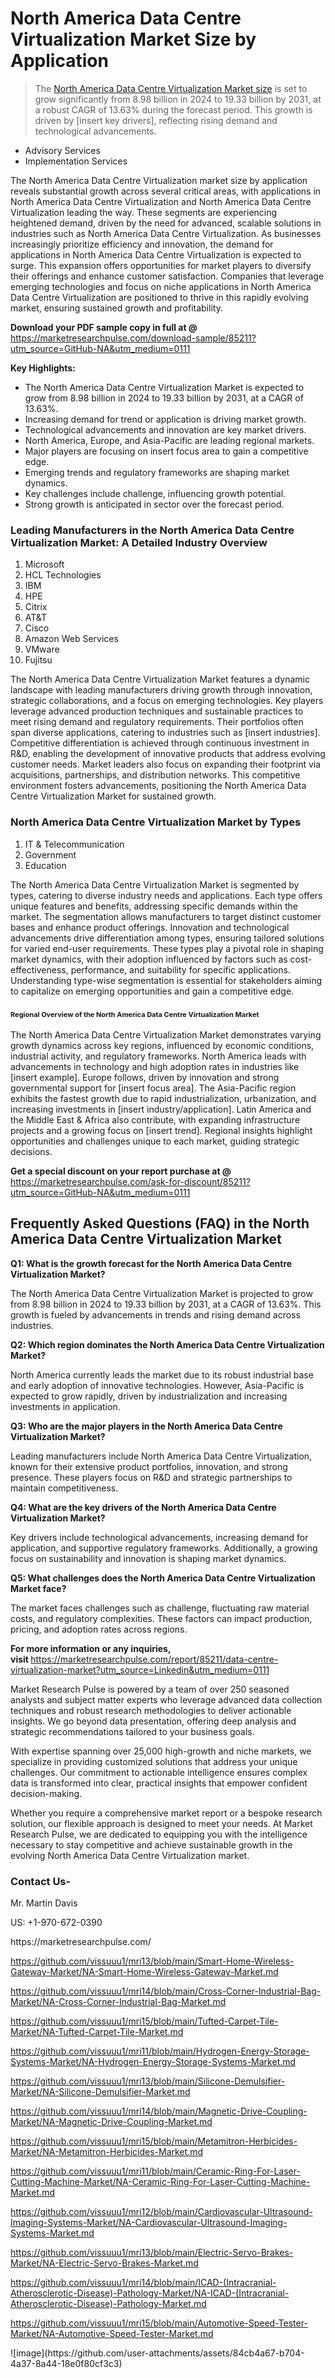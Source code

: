<h1>North America Data Centre Virtualization Market&nbsp;Size by Application</h1><blockquote><p>The <a href="https://marketresearchpulse.com/download-sample/85211?utm_source=GitHub-NA&amp;utm_medium=0111">North America Data Centre Virtualization Market size</a> is set to grow significantly from 8.98 billion in 2024 to 19.33 billion by 2031, at a robust CAGR of 13.63% during the forecast period. This growth is driven by [insert key drivers], reflecting rising demand and technological advancements.</p></blockquote><ul><li>Advisory Services <li> Implementation Services</li></ul><p>The North America Data Centre Virtualization market size by application reveals substantial growth across several critical areas, with applications in North America Data Centre Virtualization and North America Data Centre Virtualization leading the way. These segments are experiencing heightened demand, driven by the need for advanced, scalable solutions in industries such as North America Data Centre Virtualization. As businesses increasingly prioritize efficiency and innovation, the demand for applications in North America Data Centre Virtualization is expected to surge. This expansion offers opportunities for market players to diversify their offerings and enhance customer satisfaction. Companies that leverage emerging technologies and focus on niche applications in North America Data Centre Virtualization are positioned to thrive in this rapidly evolving market, ensuring sustained growth and profitability.</p><p><strong>Download your PDF sample copy in full at @ </strong><a href="https://marketresearchpulse.com/download-sample/85211?utm_source=GitHub-NA&amp;utm_medium=0111">https://marketresearchpulse.com/download-sample/85211?utm_source=GitHub-NA&amp;utm_medium=0111</a></p><p><strong>Key Highlights: </strong></p><ul><li>The North America Data Centre Virtualization Market is expected to grow from 8.98 billion in 2024 to 19.33 billion by 2031, at a CAGR of 13.63%.</li><li>Increasing demand for trend or application is driving market growth.</li><li>Technological advancements and innovation are key market drivers.</li><li>North America, Europe, and Asia-Pacific are leading regional markets.</li><li>Major players are focusing on insert focus area to gain a competitive edge.</li><li>Emerging trends and regulatory frameworks are shaping market dynamics.</li><li>Key challenges include challenge, influencing growth potential.</li><li>Strong growth is anticipated in sector over the forecast period.</li></ul><h3>Leading Manufacturers in the North America Data Centre Virtualization Market: A Detailed Industry Overview</h3><ol><li>Microsoft</li><li>HCL Technologies</li><li>IBM</li><li>HPE</li><li>Citrix</li><li>AT&T</li><li>Cisco</li><li>Amazon Web Services</li><li>VMware</li><li>Fujitsu</li></ol><div class="flex max-w-full flex-col flex-grow"><div class="min-h-8 text-message flex w-full flex-col items-end gap-2 whitespace-normal break-words [.text-message+&amp;]:mt-5" dir="auto" data-message-author-role="assistant" data-message-id="fd8432e4-4910-450d-b182-61b7bfb0a01f" data-message-model-slug="gpt-4o"><div class="flex w-full flex-col gap-1 empty:hidden first:pt-[3px]"><div class="markdown prose w-full break-words dark:prose-invert light"><p>The North America Data Centre Virtualization Market features a dynamic landscape with leading manufacturers driving growth through innovation, strategic collaborations, and a focus on emerging technologies. Key players leverage advanced production techniques and sustainable practices to meet rising demand and regulatory requirements. Their portfolios often span diverse applications, catering to industries such as [insert industries]. Competitive differentiation is achieved through continuous investment in R&amp;D, enabling the development of innovative products that address evolving customer needs. Market leaders also focus on expanding their footprint via acquisitions, partnerships, and distribution networks. This competitive environment fosters advancements, positioning the North America Data Centre Virtualization Market for sustained growth.</p></div></div></div></div><h3>North America Data Centre Virtualization Market by Types</h3><ol><li>IT & Telecommunication <li> Government <li> Education</li></ol><div class="flex max-w-full flex-col flex-grow"><div class="min-h-8 text-message flex w-full flex-col items-end gap-2 whitespace-normal break-words [.text-message+&amp;]:mt-5" dir="auto" data-message-author-role="assistant" data-message-id="084470be-0bb7-4664-bddf-5156b4f41249" data-message-model-slug="gpt-4o-mini"><div class="flex w-full flex-col gap-1 empty:hidden first:pt-[3px]"><div class="markdown prose w-full break-words dark:prose-invert light"><p>The North America Data Centre Virtualization Market is segmented by types, catering to diverse industry needs and applications. Each type offers unique features and benefits, addressing specific demands within the market. The segmentation allows manufacturers to target distinct customer bases and enhance product offerings. Innovation and technological advancements drive differentiation among types, ensuring tailored solutions for varied end-user requirements. These types play a pivotal role in shaping market dynamics, with their adoption influenced by factors such as cost-effectiveness, performance, and suitability for specific applications. Understanding type-wise segmentation is essential for stakeholders aiming to capitalize on emerging opportunities and gain a competitive edge.</p></div></div></div></div><h3><span style="font-size: 11px;">Regional Overview of the North America Data Centre Virtualization Market</span></h3><div class="flex max-w-full flex-col flex-grow"><div class="min-h-8 text-message flex w-full flex-col items-end gap-2 whitespace-normal break-words [.text-message+&amp;]:mt-5" dir="auto" data-message-author-role="assistant" data-message-id="e9038762-ce64-4e30-91c9-9bd413514231" data-message-model-slug="gpt-4o-mini"><div class="flex w-full flex-col gap-1 empty:hidden first:pt-[3px]"><div class="markdown prose w-full break-words dark:prose-invert light"><p>The North America Data Centre Virtualization Market demonstrates varying growth dynamics across key regions, influenced by economic conditions, industrial activity, and regulatory frameworks. North America leads with advancements in technology and high adoption rates in industries like [insert example]. Europe follows, driven by innovation and strong governmental support for [insert focus area]. The Asia-Pacific region exhibits the fastest growth due to rapid industrialization, urbanization, and increasing investments in [insert industry/application]. Latin America and the Middle East &amp; Africa also contribute, with expanding infrastructure projects and a growing focus on [insert trend]. Regional insights highlight opportunities and challenges unique to each market, guiding strategic decisions.</p></div></div></div></div><p><strong>Get a special discount on your report purchase at @ </strong><a href="https://marketresearchpulse.com/ask-for-discount/85211?utm_source=GitHub-NA&amp;utm_medium=0111">https://marketresearchpulse.com/ask-for-discount/85211?utm_source=GitHub-NA&amp;utm_medium=0111</a></p><h2>Frequently Asked Questions (FAQ) in the North America Data Centre Virtualization Market</h2><p><strong>Q1: What is the growth forecast for the North America Data Centre Virtualization Market?</strong></p><p>The North America Data Centre Virtualization Market is projected to grow from 8.98 billion in 2024 to 19.33 billion by 2031, at a CAGR of 13.63%. This growth is fueled by advancements in trends and rising demand across industries.</p><p><strong>Q2: Which region dominates the North America Data Centre Virtualization Market?</strong></p><p>North America currently leads the market due to its robust industrial base and early adoption of innovative technologies. However, Asia-Pacific is expected to grow rapidly, driven by industrialization and increasing investments in application.</p><p><strong>Q3: Who are the major players in the North America Data Centre Virtualization Market?</strong></p><p>Leading manufacturers include North America Data Centre Virtualization, known for their extensive product portfolios, innovation, and strong presence. These players focus on R&amp;D and strategic partnerships to maintain competitiveness.</p><p><strong>Q4: What are the key drivers of the North America Data Centre Virtualization Market?</strong></p><p>Key drivers include technological advancements, increasing demand for application, and supportive regulatory frameworks. Additionally, a growing focus on sustainability and innovation is shaping market dynamics.</p><p><strong>Q5: What challenges does the North America Data Centre Virtualization Market face?</strong></p><p>The market faces challenges such as challenge, fluctuating raw material costs, and regulatory complexities. These factors can impact production, pricing, and adoption rates across regions.</p><p><strong>For more information or any inquiries, visit&nbsp;</strong><a href="https://marketresearchpulse.com/report/85211/data-centre-virtualization-market?utm_source=Linkedin&utm_medium=0111">https://marketresearchpulse.com/report/85211/data-centre-virtualization-market?utm_source=Linkedin&utm_medium=0111</a></p><p>Market Research Pulse is powered by a team of over 250 seasoned analysts and subject matter experts who leverage advanced data collection techniques and robust research methodologies to deliver actionable insights. We go beyond data presentation, offering deep analysis and strategic recommendations tailored to your business goals.</p><p>With expertise spanning over 25,000 high-growth and niche markets, we specialize in providing customized solutions that address your unique challenges. Our commitment to actionable intelligence ensures complex data is transformed into clear, practical insights that empower confident decision-making.</p><p>Whether you require a comprehensive market report or a bespoke research solution, our flexible approach is designed to meet your needs. At Market Research Pulse, we are dedicated to equipping you with the intelligence necessary to stay competitive and achieve sustainable growth in the evolving North America Data Centre Virtualization market.</p><h3><strong>Contact Us-</strong></h3><p>Mr. Martin Davis</p><p>US: +1-970-672-0390</p><p>https://marketresearchpulse.com/</p><p><a href="https://github.com/vissuuu1/mri13/blob/main/Smart-Home-Wireless-Gateway-Market/NA-Smart-Home-Wireless-Gateway-Market.md">https://github.com/vissuuu1/mri13/blob/main/Smart-Home-Wireless-Gateway-Market/NA-Smart-Home-Wireless-Gateway-Market.md</a></p><p><a href="https://github.com/vissuuu1/mri14/blob/main/Cross-Corner-Industrial-Bag-Market/NA-Cross-Corner-Industrial-Bag-Market.md">https://github.com/vissuuu1/mri14/blob/main/Cross-Corner-Industrial-Bag-Market/NA-Cross-Corner-Industrial-Bag-Market.md</a></p><p><a href="https://github.com/vissuuu1/mri15/blob/main/Tufted-Carpet-Tile-Market/NA-Tufted-Carpet-Tile-Market.md">https://github.com/vissuuu1/mri15/blob/main/Tufted-Carpet-Tile-Market/NA-Tufted-Carpet-Tile-Market.md</a></p><p><a href="https://github.com/vissuuu1/mri11/blob/main/Hydrogen-Energy-Storage-Systems-Market/NA-Hydrogen-Energy-Storage-Systems-Market.md">https://github.com/vissuuu1/mri11/blob/main/Hydrogen-Energy-Storage-Systems-Market/NA-Hydrogen-Energy-Storage-Systems-Market.md</a></p><p><a href="https://github.com/vissuuu1/mri13/blob/main/Silicone-Demulsifier-Market/NA-Silicone-Demulsifier-Market.md">https://github.com/vissuuu1/mri13/blob/main/Silicone-Demulsifier-Market/NA-Silicone-Demulsifier-Market.md</a></p><p><a href="https://github.com/vissuuu1/mri14/blob/main/Magnetic-Drive-Coupling-Market/NA-Magnetic-Drive-Coupling-Market.md">https://github.com/vissuuu1/mri14/blob/main/Magnetic-Drive-Coupling-Market/NA-Magnetic-Drive-Coupling-Market.md</a></p><p><a href="https://github.com/vissuuu1/mri15/blob/main/Metamitron-Herbicides-Market/NA-Metamitron-Herbicides-Market.md">https://github.com/vissuuu1/mri15/blob/main/Metamitron-Herbicides-Market/NA-Metamitron-Herbicides-Market.md</a></p><p><a href="https://github.com/vissuuu1/mri11/blob/main/Ceramic-Ring-For-Laser-Cutting-Machine-Market/NA-Ceramic-Ring-For-Laser-Cutting-Machine-Market.md">https://github.com/vissuuu1/mri11/blob/main/Ceramic-Ring-For-Laser-Cutting-Machine-Market/NA-Ceramic-Ring-For-Laser-Cutting-Machine-Market.md</a></p><p><a href="https://github.com/vissuuu1/mri12/blob/main/Cardiovascular-Ultrasound-Imaging-Systems-Market/NA-Cardiovascular-Ultrasound-Imaging-Systems-Market.md">https://github.com/vissuuu1/mri12/blob/main/Cardiovascular-Ultrasound-Imaging-Systems-Market/NA-Cardiovascular-Ultrasound-Imaging-Systems-Market.md</a></p><p><a href="https://github.com/vissuuu1/mri13/blob/main/Electric-Servo-Brakes-Market/NA-Electric-Servo-Brakes-Market.md">https://github.com/vissuuu1/mri13/blob/main/Electric-Servo-Brakes-Market/NA-Electric-Servo-Brakes-Market.md</a></p><p><a href="https://github.com/vissuuu1/mri14/blob/main/ICAD-(Intracranial-Atherosclerotic-Disease)-Pathology-Market/NA-ICAD-(Intracranial-Atherosclerotic-Disease)-Pathology-Market.md">https://github.com/vissuuu1/mri14/blob/main/ICAD-(Intracranial-Atherosclerotic-Disease)-Pathology-Market/NA-ICAD-(Intracranial-Atherosclerotic-Disease)-Pathology-Market.md</a></p><p><a href="https://github.com/vissuuu1/mri15/blob/main/Automotive-Speed-Tester-Market/NA-Automotive-Speed-Tester-Market.md">https://github.com/vissuuu1/mri15/blob/main/Automotive-Speed-Tester-Market/NA-Automotive-Speed-Tester-Market.md</a></p>
![image](https://github.com/user-attachments/assets/84cb4a67-b704-4a37-8a44-18e0f80cf3c3)

